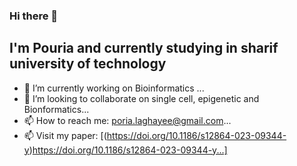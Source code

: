 ### Hi there 👋
## I'm Pouria and currently studying in sharif university of technology
- 🔭 I’m currently working on Bioinformatics ...
- 👯 I’m looking to collaborate on single cell, epigenetic and Bionformatics...
- 📫 How to reach me: poria.laghayee@gmail.com...
- 📫 Visit my paper: [(https://doi.org/10.1186/s12864-023-09344-y)https://doi.org/10.1186/s12864-023-09344-y...]


